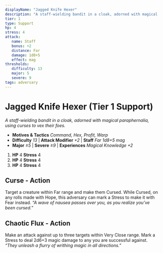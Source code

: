 ```yaml
---
displayName: "Jagged Knife Hexer"
description: "A staff-wielding bandit in a cloak, adorned with magical paraphernalia, using curses to vex their foes."
tier: 1
type: Support
hp: 4
stress: 4
attack:
   name: Staff
   bonus: +2
   distance: Far
   damage: 1d8+5
   effect: mag
thresholds:
   difficulty: 13
   major: 5
   severe: 9
tags: adversary
---
```

# Jagged Knife Hexer (Tier 1 Support)
_A staff-wielding bandit in a cloak, adorned with magical paraphernalia, using curses to vex their foes._

- **Motives & Tactics** _Command, Hex, Profit, Warp_
- **Difficulty** _13_ | **Attack Modifier** _+2_ | **Staff** _Far 1d8+5 mag_
- **Major** _≥5_ | **Severe** _≥9_ | **Experiences** _Magical Knowledge +2_

1. **HP** 4
   **Stress** 4
2. **HP** 4
   **Stress** 4
3. **HP** 4
   **Stress** 4

## Curse - Action
Target a creature within Far range and make them Cursed. While Cursed, on any rolls made with Hope, this adversary can mark a Stress to make it with Fear instead. _“A wave of nausea passes over you, as you realize you’ve been cursed.”_

## Chaotic Flux - Action
Make an attack against up to three targets within Very Close range. Mark a Stress to deal 2d6+3 magic damage to any you are successful against. _“They unleash a flurry of writhing magic in all directions.”_

